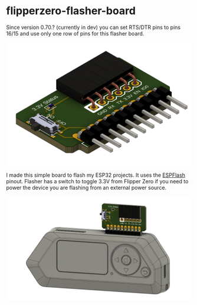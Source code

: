 # flipperzero-flasher-board

Since version 0.70.? (currently in dev) you can set RTS/DTR pins to pins 16/15 and use only one row of pins for this flasher board.

![](images/render.png)

I made this simple board to flash my ESP32 projects. It uses the [ESPFlash](https://github.com/SuperHouse/ESPFlash) pinout. Flasher has a switch to toggle 3.3V from Flipper Zero if you need to power the device you are flashing from an external power source.

![](images/render-flipper.png)